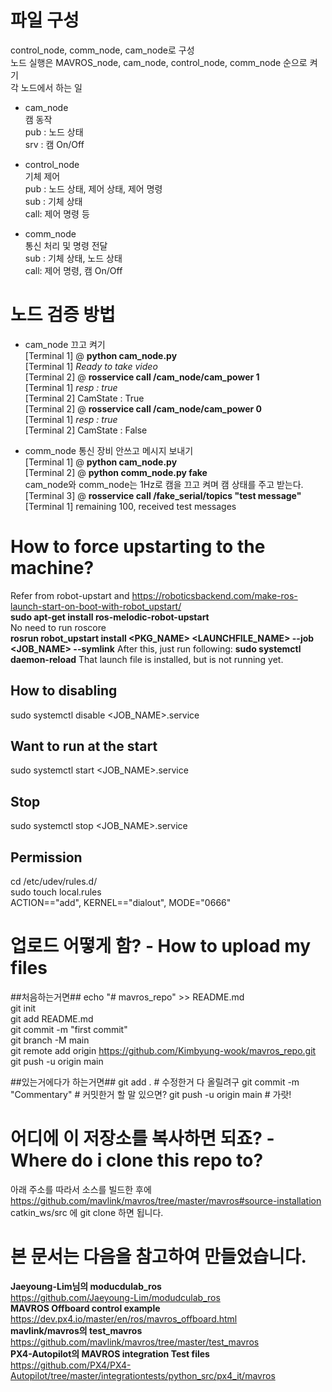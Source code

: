 # 파일 구성
control_node, comm_node, cam_node로 구성 <br>
노드 실행은 MAVROS_node, cam_node, control_node, comm_node 순으로 켜기 <br>
각 노드에서 하는 일 

* cam_node <br>
캠 동작<br>
pub : 노드 상태 <br>
srv : 캠 On/Off 

* control_node <br>
기체 제어 <br>
pub : 노드 상태, 제어 상태, 제어 명령 <br>
sub : 기체 상태 <br>
call: 제어 명령 등

* comm_node <br>
통신 처리 및 명령 전달<br>
sub : 기체 상태, 노드 상태 <br> 
call: 제어 명령, 캠 On/Off <br>

# 노드 검증 방법 
* cam_node 끄고 켜기 <br>
  [Terminal 1] @ **python cam_node.py** <br>
  [Terminal 1] _Ready to take video_ <br>
  [Terminal 2] @ **rosservice call /cam_node/cam_power 1** <br>
  [Terminal 1] _resp : true_ <br>
  [Terminal 2] CamState : True <br>
  [Terminal 2] @ **rosservice call /cam_node/cam_power 0** <br>
  [Terminal 1] _resp : true_ <br>
  [Terminal 2] CamState : False <br>

* comm_node 통신 장비 안쓰고 메시지 보내기 <br>
  [Terminal 1] @ **python cam_node.py** <br>
  [Terminal 2] @ **python comm_node.py fake** <br>
  cam_node와 comm_node는 1Hz로 캠을 끄고 켜며 캠 상태를 주고 받는다. <br>
  [Terminal 3] @ **rosservice call /fake_serial/topics "test message"**<br>
  [Terminal 1] remaining 100, received test messages<br>

# How to force upstarting to the machine?
Refer from robot-upstart and https://roboticsbackend.com/make-ros-launch-start-on-boot-with-robot_upstart/ <br>
**sudo apt-get install ros-melodic-robot-upstart** <br>
No need to run roscore <br>
**rosrun robot_upstart install <PKG_NAME> <LAUNCHFILE_NAME> --job <JOB_NAME> --symlink**
After this, just run following:
**sudo systemctl daemon-reload**
That launch file is installed, but is not running yet.

## How to disabling 
sudo systemctl disable <JOB_NAME>.service

## Want to run at the start
sudo systemctl start <JOB_NAME>.service
## Stop
sudo systemctl stop <JOB_NAME>.service

## Permission
cd /etc/udev/rules.d/<br>
sudo touch local.rules<br>
ACTION=="add", KERNEL=="dialout", MODE="0666"<br>

# 업로드 어떻게 함? - How to upload my files
##처음하는거면##
echo "# mavros_repo" >> README.md   
git init   
git add README.md   
git commit -m "first commit"   
git branch -M main   
git remote add origin https://github.com/Kimbyung-wook/mavros_repo.git   
git push -u origin main         

##있는거에다가 하는거면##
git add . # 수정한거 다 올릴려구
git commit -m "Commentary" # 커밋한거 할 말 있으면?
git push -u origin main # 가랏!

# 어디에 이 저장소를 복사하면 되죠? - Where do i clone this repo to?
아래 주소를 따라서 소스를 빌드한 후에
https://github.com/mavlink/mavros/tree/master/mavros#source-installation
catkin_ws/src 에 git clone 하면 됩니다.




# 본 문서는 다음을 참고하여 만들었습니다.
**Jaeyoung-Lim님의 moducdulab_ros**   
https://github.com/Jaeyoung-Lim/modudculab_ros   
**MAVROS Offboard control example**   
https://dev.px4.io/master/en/ros/mavros_offboard.html   
**mavlink/mavros의 test_mavros**   
https://github.com/mavlink/mavros/tree/master/test_mavros   
**PX4-Autopilot의 MAVROS integration Test files**
https://github.com/PX4/PX4-Autopilot/tree/master/integrationtests/python_src/px4_it/mavros
